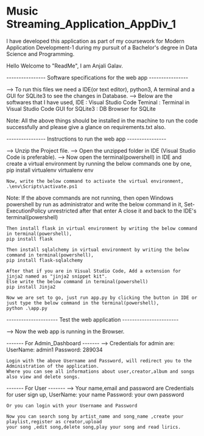 # Music Streaming_Application_AppDiv_1

I have developed this application as part of my coursework for Modern Application Development-1 during my pursuit of a Bachelor's degree in Data Science and Programming.

Hello Welcome to "ReadMe", I am Anjali Galav.


---------------- Software specifications for the web app ----------------

--> To run this files we need a IDE(or text editor), python3, A terminal and a GUI for SQLite3 to see the changes in Database.
--> Below are the softwares that I have used,
    IDE : Visual Studio Code
    Teminal : Terminal in Visual Studio Code
    GUI for SQLite3 : DB Browser for SQLite

Note: All the above things should be installed in the machine to run the code successfully and please give a glance on requirements.txt also.

---------------- Instructions to run the web app ----------------

--> Unzip the Project file.
--> Open the unzipped folder in IDE (Visual Studio Code is preferable).
--> Now open the terminal(powershell) in IDE and create a virtual environment by running the below commands one by one, 
    pip install virtualenv
    virtualenv env

    Now, write the below command to activate the virtual environment,
    .\env\Scripts\activate.ps1

Note: If the above commands are not running, then open Windows powershell by run as administrator and write the below command in it,
    Set-ExecutionPolicy unrestricted
    after that enter A
    close it and back to the IDE's terminal(powershell)

    Then install flask in virtual environment by writing the below command in terminal(powershell),
    pip install flask

    Then install sqlalchemy in virtual environment by writing the below command in terminal(powershell),
    pip install flask-sqlalchemy
    
    After that if you are in Visual Studio Code, Add a extension for jinja2 named as "jinja2 snippet kit".
    Else write the below command in terminal(powershell)
    pip install Jinja2

    Now we are set to go, just run app.py by clicking the button in IDE or
    just type the below command in the terminal(powershell),
    python .\app.py

--------------------- Test the web application -----------------------

--> Now the web app is running in the Browser.

------- For Admin_Dashboard -------
--> Credentials for admin are:
    UserName: admin1
    Password: 289034

    Login with the above Username and Password, will redirect you to the Administration of the application.
    Where you can see all informations about user,creator,album and songs also view and delete songs.

------- For User -------
--> Your name,email and password are Credentials for user sign up,
    UserName: your name
    Password: your own password

    Or you can login with your Username and Password

    Now you can search song by artist_name and song_name ,create your playlist,register as creator,upload
    your song ,edit song,delete song,play your song and read lirics.
